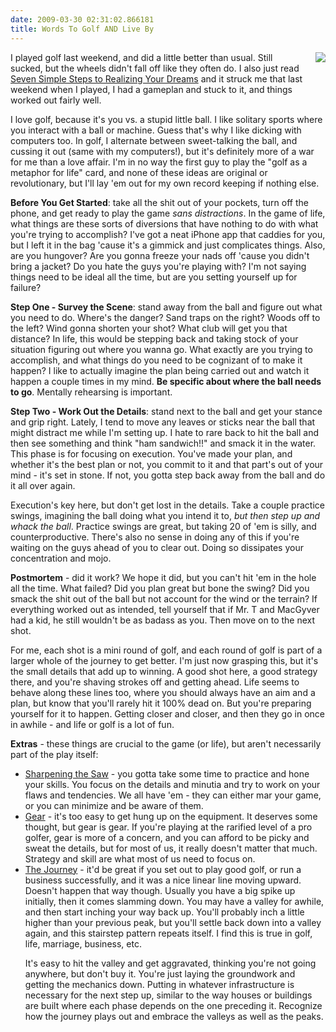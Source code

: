 ```yaml
---
date: 2009-03-30 02:31:02.866181
title: Words To Golf AND Live By
---
```

<img src="/images/blog/golfing.jpg" style="float:right;margin-left:20px" /> I played golf last weekend, and did a little better than usual. Still sucked, but the wheels didn't fall off like they often do. I also just read <a href="http://www.steve-olson.com/seven-simple-steps-to-realizing-your-dreams/">Seven Simple Steps to Realizing Your Dreams</a> and it struck me that last weekend when I played, I had a gameplan and stuck to it, and things worked out fairly well. <p>I love golf, because it's you vs. a stupid little ball. I like solitary sports where you interact with a ball or machine. Guess that's why I like dicking with computers too. In golf, I alternate between sweet-talking the ball, and cussing it out (same with my computers!), but it's definitely more of a war for me than a love affair. I'm in no way the first guy to play the "golf as a metaphor for life" card, and none of these ideas are original or revolutionary, but I'll lay 'em out for my own record keeping if nothing else.</p> <p><b>Before You Get Started</b>: take all the shit out of your pockets, turn off the phone, and get ready to play the game <i>sans distractions</i>. In the game of life, what things are these sorts of diversions that have nothing to do with what you're trying to accomplish? I've got a neat iPhone app that caddies for you, but I left it in the bag 'cause it's a gimmick and just complicates things. Also, are you hungover? Are you gonna freeze your nads off 'cause you didn't bring a jacket? Do you hate the guys you're playing with? I'm not saying things need to be ideal all the time, but are you setting yourself up for failure?</p> <p><b>Step One - Survey the Scene</b>: stand away from the ball and figure out what you need to do. Where's the danger? Sand traps on the right? Woods off to the left? Wind gonna shorten your shot? What club will get you that distance? In life, this would be stepping back and taking stock of your situation figuring out where you wanna go. What exactly are you trying to accomplish, and what things do you need to be cognizant of to make it happen? I like to actually imagine the plan being carried out and watch it happen a couple times in my mind. <b>Be specific about where the ball needs to go</b>. Mentally rehearsing is important.</p> <p><b>Step Two - Work Out the Details</b>: stand next to the ball and get your stance and grip right. Lately, I tend to move any leaves or sticks near the ball that might distract me while I'm setting up. I hate to rare back to hit the ball and then see something and think "ham sandwich!!" and smack it in the water. This phase is for focusing on execution. You've made your plan, and whether it's the best plan or not, you commit to it and that part's out of your mind - it's set in stone. If not, you gotta step back away from the ball and do it all over again.</p> <p>Execution's key here, but don't get lost in the details. Take a couple practice swings, imagining the ball doing what you intend it to, <i>but then step up and whack the ball</i>. Practice swings are great, but taking 20 of 'em is silly, and counterproductive. There's also no sense in doing any of this if you're waiting on the guys ahead of you to clear out. Doing so dissipates your concentration and mojo.</p> <p><b>Postmortem</b> - did it work? We hope it did, but you can't hit 'em in the hole all the time. What failed? Did you plan great but bone the swing? Did you smack the shit out of the ball but not account for the wind or the terrain? If everything worked out as intended, tell yourself that if Mr. T and MacGyver had a kid, he still wouldn't be as badass as you. Then move on to the next shot.</p> <p>For me, each shot is a mini round of golf, and each round of golf is part of a larger whole of the journey to get better. I'm just now grasping this, but it's the small details that add up to winning. A good shot here, a good strategy there, and you're shaving strokes off and getting ahead. Life seems to behave along these lines too, where you should always have an aim and a plan, but know that you'll rarely hit it 100% dead on. But you're preparing yourself for it to happen. Getting closer and closer, and then they go in once in awhile - and life or golf is a lot of fun.</p> <p><b>Extras</b> - these things are crucial to the game (or life), but aren't necessarily part of the play itself: <ul> <li><u>Sharpening the Saw</u> - you gotta take some time to practice and hone your skills. You focus on the details and minutia and try to work on your flaws and tendencies. We all have 'em - they can either mar your game, or you can minimize and be aware of them.</li> <li><u>Gear</u> - it's too easy to get hung up on the equipment. It deserves some thought, but gear is gear. If you're playing at the rarified level of a pro golfer, gear is more of a concern, and you can afford to be picky and sweat the details, but for most of us, it really doesn't matter that much. Strategy and skill are what most of us need to focus on.</li> <li><u>The Journey</u> - it'd be great if you set out to play good golf, or run a business successfully, and it was a nice linear line moving upward. Doesn't happen that way though. Usually you have a big spike up initially, then it comes slamming down. You may have a valley for awhile, and then start inching your way back up. You'll probably inch a little higher than your previous peak, but you'll settle back down into a valley again, and this stairstep pattern repeats itself. I find this is true in golf, life, marriage, business, etc. <p>It's easy to hit the valley and get aggravated, thinking you're not going anywhere, but don't buy it. You're just laying the groundwork and getting the mechanics down. Putting in whatever infrastructure is necessary for the next step up, similar to the way houses or buildings are built where each phase depends on the one preceding it. Recognize how the journey plays out and embrace the valleys as well as the peaks.</li>